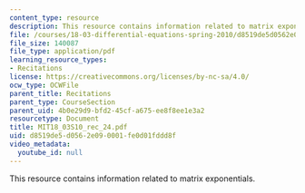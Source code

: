 ```yaml
---
content_type: resource
description: This resource contains information related to matrix exponentials.
file: /courses/18-03-differential-equations-spring-2010/d8519de5d0562e090001fe0d01fddd8f_MIT18_03S10_rec_24.pdf
file_size: 140087
file_type: application/pdf
learning_resource_types:
- Recitations
license: https://creativecommons.org/licenses/by-nc-sa/4.0/
ocw_type: OCWFile
parent_title: Recitations
parent_type: CourseSection
parent_uid: 4b0e29d9-bfd2-45cf-a675-ee8f8ee1e3a2
resourcetype: Document
title: MIT18_03S10_rec_24.pdf
uid: d8519de5-d056-2e09-0001-fe0d01fddd8f
video_metadata:
  youtube_id: null
---
```

This resource contains information related to matrix exponentials.